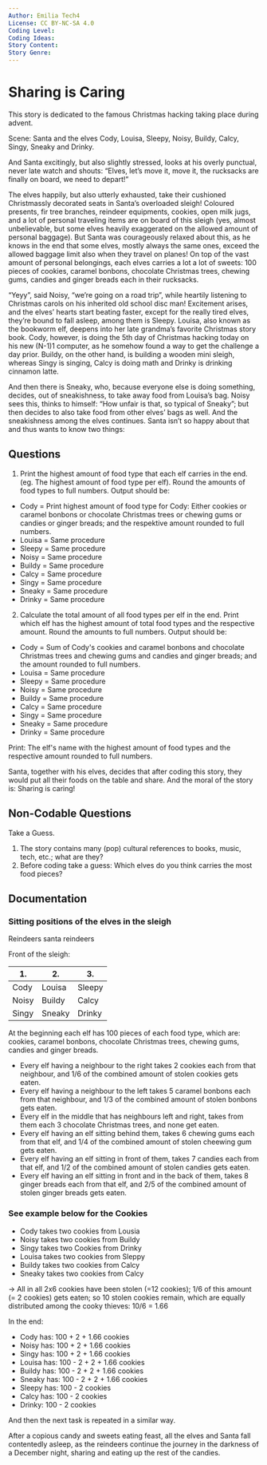 ```yaml
---
Author: Emilia Tech4
License: CC BY-NC-SA 4.0
Coding Level:
Coding Ideas:
Story Content:
Story Genre:
---
```


# Sharing is Caring

This story is dedicated to the famous Christmas hacking taking place during
advent.

Scene: Santa and the elves Cody, Louisa, Sleepy, Noisy, Buildy, Calcy, Singy,
Sneaky and Drinky.

And Santa excitingly, but also slightly stressed, looks at his overly punctual,
never late watch and shouts: “Elves, let’s move it, move it, the rucksacks are
finally on board, we need to depart!”

The elves happily, but also utterly exhausted, take their cushioned Christmassly
decorated seats in Santa’s overloaded sleigh! Coloured presents, fir tree
branches, reindeer equipments, cookies, open milk jugs, and a lot of personal
traveling items are on board of this sleigh (yes, almost unbelievable, but some
elves heavily exaggerated on the allowed amount of personal baggage). But Santa
was courageously relaxed about this, as he knows in the end that some elves,
mostly always the same ones, exceed the allowed baggage limit also when they
travel on planes! On top of the vast amount of personal belongings, each elves
carries a lot a lot of sweets: 100 pieces of cookies, caramel bonbons, chocolate
Christmas trees, chewing gums, candies and ginger breads each in their
rucksacks. 

“Yeyy”, said Noisy, “we’re going on a road trip”, while heartily listening to
Christmas carols on his inherited old school disc man! Excitement arises, and
the elves’ hearts start beating faster, except for the really tired elves,
they’re bound to fall asleep, among them is Sleepy. Louisa, also known as the
bookworm elf, deepens into her late grandma’s favorite Christmas story book.
Cody, however, is doing the 5th day of Christmas hacking today on his new (N-1)1
computer, as he somehow found a way to get the challenge a day prior. Buildy, on
the other hand, is building a wooden mini sleigh, whereas Singy is singing,
Calcy is doing math and Drinky is drinking cinnamon latte.

And then there is Sneaky, who, because everyone else is doing something,
decides, out of sneakishness, to take away food from Louisa’s bag. Noisy sees
this, thinks to himself: “How unfair is that, so typical of Sneaky”; but then
decides to also take food from other elves’ bags as well. And the sneakishness
among the elves continues. Santa isn’t so happy about that and thus wants to
know two things: 

## Questions

1) Print the highest amount of food type that each elf carries in the end. (eg.
   The highest amount of food type per elf). Round the amounts of food types to
   full numbers. Output should be:

- Cody = Print highest amount of food type for Cody: Either cookies or caramel
  bonbons or chocolate Christmas trees or chewing gums or candies or ginger
  breads; and the respektive amount rounded to full numbers.
- Louisa = Same procedure
- Sleepy = Same procedure
- Noisy = Same procedure
- Buildy = Same procedure
- Calcy = Same procedure
- Singy = Same procedure
- Sneaky = Same procedure
- Drinky = Same procedure

2) Calculate the total amount of all food types per elf in the end. Print which
   elf has the highest amount of total food types and the respective amount.
   Round the amounts to full numbers. Output should be: 

- Cody = Sum of Cody's cookies and caramel bonbons and chocolate Christmas trees and chewing gums and candies and ginger breads; and the amount rounded to full numbers.
- Louisa = Same procedure
- Sleepy = Same procedure
- Noisy = Same procedure
- Buildy = Same procedure
- Calcy = Same procedure
- Singy = Same procedure
- Sneaky = Same procedure
- Drinky = Same procedure
 
Print: The elf's name with the highest amount of food types and the respective
amount rounded to full numbers.

Santa, together with his elves, decides that after coding this story, they would
put all their foods on the table and share. And the moral of the story is:
Sharing is caring!

## Non-Codable Questions

Take a Guess.

1) The story contains many (pop) cultural references to books, music, tech,
   etc.; what are they?
2) Before coding take a guess: Which elves do you think carries the most food
   pieces?

## Documentation

### Sitting positions of the elves in the sleigh

Reindeers santa reindeers

Front of the sleigh:

| 1.    | 2.     | 3.     |
| ----- | ------ | ------ |
| Cody  | Louisa | Sleepy |
| Noisy | Buildy | Calcy  |
| Singy | Sneaky | Drinky |

At the beginning each elf has 100 pieces of each food type, which are: cookies,
caramel bonbons, chocolate Christmas trees, chewing gums, candies and ginger
breads.

- Every elf having a neighbour to the right takes 2 cookies each from that
  neighbour, and 1/6 of the combined amount of stolen cookies gets eaten. 
- Every elf having a neighbour to the left takes 5 caramel bonbons each from
  that neighbour, and 1/3 of the combined amount of stolen bonbons gets eaten. 
- Every elf in the middle that has neighbours left and right, takes from them
  each 3 chocolate Christmas trees, and none get eaten.
- Every elf having an elf sitting behind them, takes 6 chewing gums each from
  that elf, and 1/4 of the combined amount of stolen cheewing gum gets eaten. 
- Every elf having an elf sitting in front of them, takes 7 candies each from
  that elf, and 1/2 of the combined amount of stolen candies gets eaten. 
- Every elf having an elf sitting in front and in the back of them, takes 8
  ginger breads each from that elf, and 2/5 of the combined amount of stolen
  ginger breads gets eaten.

### See example below for the Cookies

- Cody takes two cookies from Lousia
- Noisy takes two cookies from Buildy
- Singy takes two Cookies from Drinky
- Louisa takes two cookies from Sleppy
- Buildy takes two cookies from Calcy
- Sneaky takes two cookies from Calcy

-> All in all 2x6 cookies have been stolen (=12 cookies); 1/6 of this amount (=
2 cookies) gets eaten; so 10 stolen cookies remain, which are equally
distributed among the cooky thieves: 10/6 = 1.66

In the end:

- Cody has: 100 + 2 + 1.66  cookies
- Noisy has: 100 + 2 + 1.66  cookies
- Singy has: 100 + 2 + 1.66  cookies
- Louisa has: 100 - 2 + 2 + 1.66 cookies 
- Buildy has: 100 - 2 + 2 + 1.66 cookies 
- Sneaky has: 100 - 2 + 2 + 1.66 cookies 
- Sleepy has: 100 - 2 cookies
- Calcy has: 100 - 2 cookies
- Drinky: 100 - 2 cookies 

And then the next task is repeated in a similar way.

After a copious candy and sweets eating feast, all the elves and Santa fall
contentedly asleep, as the reindeers continue the journey in the darkness of a
December night, sharing and eating up the rest of the candies. 
